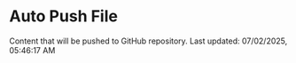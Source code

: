 # Auto Push File

Content that will be pushed to GitHub repository.
Last updated: 07/02/2025, 05:46:17 AM